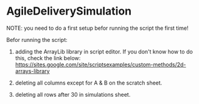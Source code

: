 # AgileDeliverySimulation

NOTE: you need to do a first setup befor running the script the first time! 

Befor running the script:

1. adding the ArrayLib library in script editor.
If you don't know how to do this, check the link below:
https://sites.google.com/site/scriptsexamples/custom-methods/2d-arrays-library

2. deleting all columns except for A & B on the scratch sheet.

3. deleting all rows after 30 in simulations sheet.

